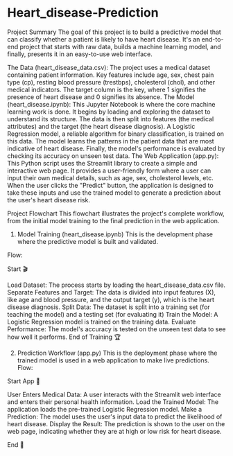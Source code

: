 # Heart_disease-Prediction

Project Summary
The goal of this project is to build a predictive model that can classify whether a patient is likely to have heart disease. It's an end-to-end project that starts with raw data, builds a machine learning model, and finally, presents it in an easy-to-use web interface.

The Data (heart_disease_data.csv): The project uses a medical dataset containing patient information. Key features include age, sex, chest pain type (cp), resting blood pressure (trestbps), cholesterol (chol), and other medical indicators. The target column is the key, where 1 signifies the presence of heart disease and 0 signifies its absence.
The Model (heart_disease.ipynb): This Jupyter Notebook is where the core machine learning work is done.
It begins by loading and exploring the dataset to understand its structure.
The data is then split into features (the medical attributes) and the target (the heart disease diagnosis).
A Logistic Regression model, a reliable algorithm for binary classification, is trained on this data. The model learns the patterns in the patient data that are most indicative of heart disease.
Finally, the model's performance is evaluated by checking its accuracy on unseen test data.
The Web Application (app.py): This Python script uses the Streamlit library to create a simple and interactive web page.
It provides a user-friendly form where a user can input their own medical details, such as age, sex, cholesterol levels, etc.
When the user clicks the "Predict" button, the application is designed to take these inputs and use the trained model to generate a prediction about the user's heart disease risk.

Project Flowchart
This flowchart illustrates the project's complete workflow, from the initial model training to the final prediction in the web application.

1. Model Training (heart_disease.ipynb)
This is the development phase where the predictive model is built and validated.

Flow:

Start 🎬

Load Dataset: The process starts by loading the heart_disease_data.csv file.
Separate Features and Target: The data is divided into input features (X), like age and blood pressure, and the output target (y), which is the heart disease diagnosis.
Split Data: The dataset is split into a training set (for teaching the model) and a testing set (for evaluating it)
Train the Model: A Logistic Regression model is trained on the training data.
Evaluate Performance: The model's accuracy is tested on the unseen test data to see how well it performs.
End of Training 🏆

2. Prediction Workflow (app.py)
This is the deployment phase where the trained model is used in a web application to make live predictions.
Flow:

Start App 🚀

User Enters Medical Data: A user interacts with the Streamlit web interface and enters their personal health information.
Load the Trained Model: The application loads the pre-trained Logistic Regression model.
Make a Prediction: The model uses the user's input data to predict the likelihood of heart disease.
Display the Result: The prediction is shown to the user on the web page, indicating whether they are at high or low risk for heart disease.

End 🎉
